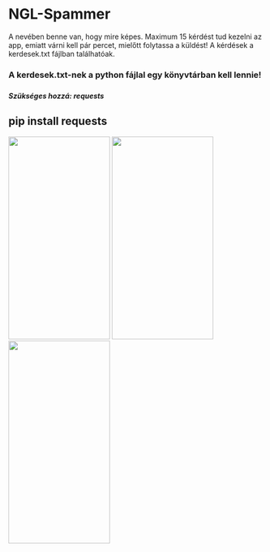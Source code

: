 # NGL-Spammer

A nevében benne van, hogy mire képes. Maximum 15 kérdést tud kezelni az app, emiatt várni kell pár percet, mielőtt folytassa a küldést!
A kérdések a kerdesek.txt fájlban találhatóak.
<h3>A kerdesek.txt-nek a python fájlal egy könyvtárban kell lennie!<h3>
  
<h5>Szükséges hozzá: requests<h5>
<h2>pip install requests</h2>

<img src="https://user-images.githubusercontent.com/78733248/200415667-822a3a31-e718-4453-a447-2055ef017f11.jpg" width="200" height="400" /> <img src="https://user-images.githubusercontent.com/78733248/200415666-dd24327a-c3cc-40c2-93d0-5fcdd6f44488.jpg" width="200" height="400" /> <img src="https://user-images.githubusercontent.com/78733248/200415663-1fd5f977-69f7-49fe-8489-4b9ed30c0530.jpg" width="200" height="400" />
